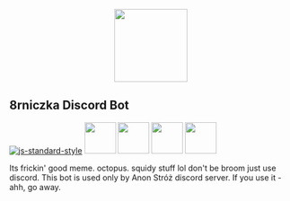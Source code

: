 <p align="center">    

<img src="https://cdn.rawgit.com/takidelfin/8rniczka/master/docs/8rniczka.svg" height="130px"/>
  
## 8rniczka Discord Bot

[![js-standard-style](https://cdn.rawgit.com/standard/standard/master/badge.svg)](http://standardjs.com) 
[<img src="https://cdn.rawgit.com/takidelfin/8rniczka/master/docs/discordjs.svg" height="56px"/>](https://discord.js.org/) [<img src="https://cdn.rawgit.com/takidelfin/8rniczka/master/docs/opusscript.svg" height="56px"/>](https://github.com/abalabahaha/opusscript) [<img src="https://cdn.rawgit.com/takidelfin/8rniczka/master/docs/simpleyoutubeapi.svg" height="56px"/>](https://github.com/HyperCoder2975/simple-youtube-api) [<img src="https://cdn.rawgit.com/takidelfin/8rniczka/docs/nodeytdlcore.svg" height="56px"/>](https://github.com/fent/node-ytdl-core)

</p>

Its frickin' good meme. octopus. squidy stuff lol
don't be broom just use discord.
This bot is used only by Anon Stróż discord server. If you use it -ahh, go away. 
